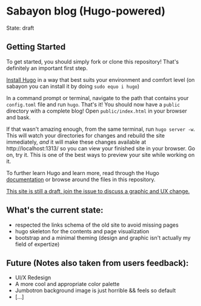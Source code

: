 Sabayon blog (Hugo-powered)
=================

State: draft

Getting Started
---------------

To get started, you should simply fork or clone this repository! That's definitely an important first step.

[Install Hugo](http://gohugo.io/overview/installing) in a way that best suits your environment and comfort level (on sabayon you can install it by doing `sudo equo i hugo`)

In a command prompt or terminal, navigate to the path that contains your `config.toml` file and run `hugo`. That's it!
You should now have a `public` directory with a complete blog! Open `public/index.html` in your browser and bask.

If that wasn't amazing enough, from the same terminal, run `hugo server -w`. This will watch your directories for changes
and rebuild the site immediately, *and* it will make these changes available at http://localhost:1313/ so you can view
your finished site in your browser. Go on, try it. This is one of the best ways to preview your site while working on it.

To further learn Hugo and learn more, read through the Hugo [documentation](http://gohugo.io/overview/introduction)
or browse around the files in this repository. 

[This site is still a draft, join the issue to discuss a graphic and UX change.](https://github.com/Sabayon/sabayon-website-next/issues/2)


What's the current state:
---------------

* respected the links schema of the old site to avoid missing pages
* hugo skeleton for the contents and page visualization
* bootstrap and a minimal theming (design and graphic isn't actually my field of expertize)

Future (Notes also taken from users feedback):
---------------

* UI/X Redesign
* A more cool and appropriate color palette
* Jumbotron background image is just horrible && feels so default
* [...]

